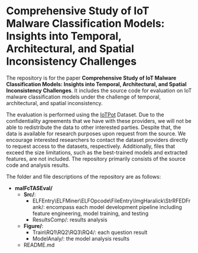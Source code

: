 # Comprehensive Study of IoT Malware Classification Models: Insights into Temporal, Architectural, and Spatial Inconsistency Challenges

The repository is for the paper **Comprehensive Study of IoT Malware Classification Models: Insights into Temporal, Architectural, and Spatial Inconsistency Challenges**. It includes the source code for evaluation on IoT malware classification models under the challenge of temporal, architectural, and spatial inconsistency.

The evaluation is performed using the [IoTPot](https://sec.ynu.codes/iot/) Dataset. Due to the confidentiality agreements that we have with these providers, we will not be able to redistribute the data to other interested parties. Despite that, the data is available for research purposes upon request from the source. We encourage interested researchers to contact the dataset providers directly to request access to the datasets, respectively. Additionally, files that exceed the size limitations, such as the best-trained models and extracted features, are not included. The repository primarily consists of the source code and analysis results. 

The folder and file descriptions of the repository are as follows:

- **malFcTASEval/**
  - **Src/**: 
    - ELFEntry\ELFMiner\ELFOpcode\FileEntry\ImgHaralick\StrRFEDFrank/: encompass each model development pipeline including feature engineering, model training, and testing
    - ResultsComp/: results analysis
  - **Figure/**:
    - Train\RQ1\RQ2\RQ3\RQ4/: each question result
    - ModelAnaly/: the model analysis results
  - README.md
  
